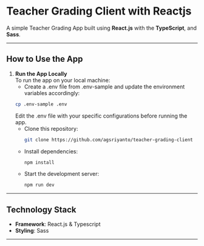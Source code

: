 # Teacher Grading Client with Reactjs

A simple Teacher Grading App built using **React.js** with the **TypeScript**, and **Sass**.

---

## **How to Use the App**

1. **Run the App Locally**  
   To run the app on your local machine:  
   - Create a .env file from .env-sample and update the environment variables accordingly:
    ```bash
    cp .env-sample .env
    ```
    Edit the .env file with your specific configurations before running the app.
   - Clone this repository:  
     ```bash
     git clone https://github.com/agsriyanto/teacher-grading-client
     ```  
   - Install dependencies:  
     ```bash
     npm install
     ```  
   - Start the development server:  
     ```bash
     npm run dev
     ```  

---

## **Technology Stack**

- **Framework**: React.js & Typescript
- **Styling**: Sass


---
